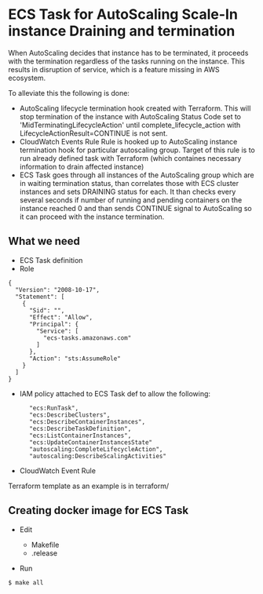 # ECS Task for AutoScaling Scale-In instance Draining and termination

When AutoScaling decides that instance has to be terminated, it proceeds
with the termination regardless of the tasks running on the instance. This
results in disruption of service, which is a feature missing in AWS
ecosystem.

To alleviate this the following is done:

- AutoScaling lifecycle termination hook created with Terraform.
This will stop termination of the instance with AutoScaling Status Code set
to 'MidTerminatingLifecycleAction' until complete_lifecycle_action with
LifecycleActionResult=CONTINUE is not sent.
- CloudWatch Events Rule
Rule is hooked up to AutoScaling instance termination hook for particular
autoscaling group. Target of this rule is to run already defined task with
Terraform (which containes necessary information to drain affected instance)
- ECS Task
goes through all instances of the AutoScaling group which are
in waiting termination status, than correlates those with ECS cluster
instances and sets DRAINING status for each. It than checks every several
seconds if number of running and pending containers on the instance reached
0 and than sends CONTINUE signal to AutoScaling so it can proceed with the
instance termination.

## What we need
- ECS Task definition
- Role
```
{
  "Version": "2008-10-17",
  "Statement": [
    {
      "Sid": "",
      "Effect": "Allow",
      "Principal": {
        "Service": [
          "ecs-tasks.amazonaws.com"
        ]
      },
      "Action": "sts:AssumeRole"
    }
  ]
}
```
- IAM policy attached to ECS Task def to allow the following:
```
      "ecs:RunTask",
      "ecs:DescribeClusters",
      "ecs:DescribeContainerInstances",
      "ecs:DescribeTaskDefinition",
      "ecs:ListContainerInstances",
      "ecs:UpdateContainerInstancesState"
      "autoscaling:CompleteLifecycleAction",
      "autoscaling:DescribeScalingActivities"
```
- CloudWatch Event Rule

Terraform template as an example is in terraform/

## Creating docker image for ECS Task
- Edit
  - Makefile
  - .release

- Run
```
$ make all
```


